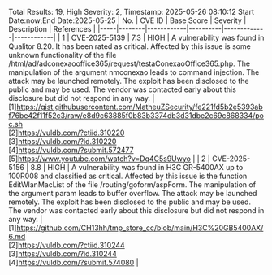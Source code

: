 Total Results: 19, High Severity: 2, Timestamp: 2025-05-26 08:10:12
Start Date:now;End Date:2025-05-25
| No. | CVE ID | Base Score | Severity | Description | References |
|-----|--------|------------|----------|-------------|------------|
| 1 | CVE-2025-5139 | 7.3  | HIGH | A vulnerability was found in Qualitor 8.20. It has been rated as critical. Affected by this issue is some unknown functionality of the file /html/ad/adconexaooffice365/request/testaConexaoOffice365.php. The manipulation of the argument nmconexao leads to command injection. The attack may be launched remotely. The exploit has been disclosed to the public and may be used. The vendor was contacted early about this disclosure but did not respond in any way. | [1]https://gist.githubusercontent.com/MatheuZSecurity/fe221fd5b2e5393abf76be42f11f52c3/raw/e8d9c63885f0b83b3374db3d31dbe2c69c868334/poc.sh<br>[2]https://vuldb.com/?ctiid.310220<br>[3]https://vuldb.com/?id.310220<br>[4]https://vuldb.com/?submit.572477<br>[5]https://www.youtube.com/watch?v=Dq4C5s9Uwyo |
| 2 | CVE-2025-5156 | 8.8  | HIGH | A vulnerability was found in H3C GR-5400AX up to 100R008 and classified as critical. Affected by this issue is the function EditWlanMacList of the file /routing/goform/aspForm. The manipulation of the argument param leads to buffer overflow. The attack may be launched remotely. The exploit has been disclosed to the public and may be used. The vendor was contacted early about this disclosure but did not respond in any way. | [1]https://github.com/CH13hh/tmp_store_cc/blob/main/H3C%20GB5400AX/6.md<br>[2]https://vuldb.com/?ctiid.310244<br>[3]https://vuldb.com/?id.310244<br>[4]https://vuldb.com/?submit.574080 |
